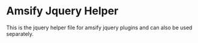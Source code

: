 # Amsify Jquery Helper
This is the jquery helper file for amsify jquery plugins and can also be used separately.
